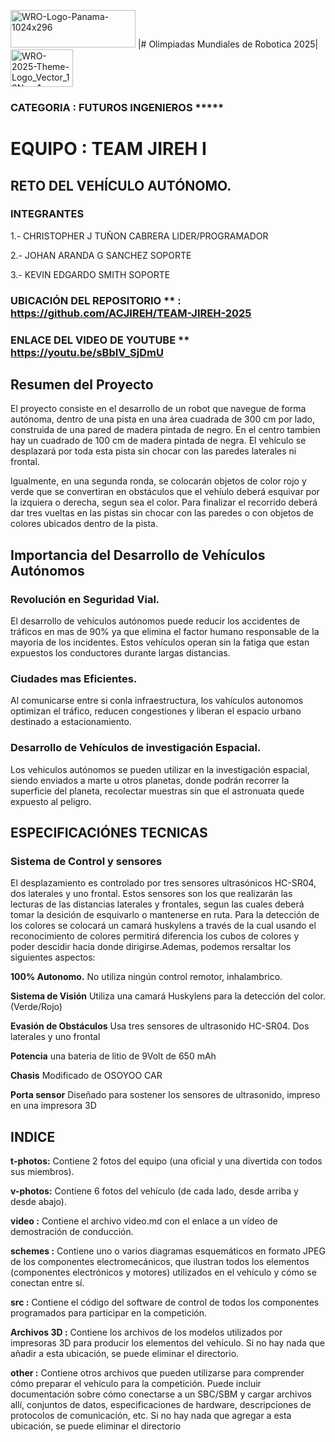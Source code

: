 <img width="200" height="60" alt="WRO-Logo-Panama-1024x296" src="https://github.com/user-attachments/assets/bcaf5c48-5e03-456c-b714-0e667bdd50f8" />  |# Olimpiadas Mundiales de Robotica 2025| <img width="100" height="60" alt="WRO-2025-Theme-Logo_Vector_18Nov-1-1150x885-1-1024x788" src="https://github.com/user-attachments/assets/143291b3-3fcd-4d03-b2f4-2e715255e439" />

### CATEGORIA : FUTUROS INGENIEROS *****

# EQUIPO : TEAM JIREH I
## RETO DEL VEHÍCULO AUTÓNOMO.

### INTEGRANTES 
1.- CHRISTOPHER J TUÑON CABRERA    LIDER/PROGRAMADOR

2.- JOHAN ARANDA G SANCHEZ         SOPORTE

3.- KEVIN EDGARDO SMITH            SOPORTE


### UBICACIÓN DEL REPOSITORIO **  : **https://github.com/ACJIREH/TEAM-JIREH-2025**
### ENLACE DEL VIDEO DE YOUTUBE ** https://youtu.be/sBbIV_SjDmU

## Resumen del Proyecto
El proyecto consiste en el desarrollo de un robot que navegue de forma autónoma, dentro de una pista en una área cuadrada de 300 cm por lado, construida de una pared de madera pintada de negro. En el centro tambien hay un cuadrado de 100 cm de madera pintada de negra. El vehículo se desplazará por toda esta pista sin chocar con las paredes laterales ni frontal.

Igualmente, en una segunda ronda, se colocarán objetos de color rojo y verde que se convertiran en obstáculos que el vehíulo deberá esquivar por la izquiera o derecha, segun sea el color. Para finalizar el recorrido deberá dar tres vueltas en las pistas sin chocar con las paredes o con objetos de colores ubicados dentro de la pista. 

## Importancia del Desarrollo de Vehículos Autónomos 
### Revolución en Seguridad Vial.
El desarrollo de vehículos autónomos puede reducir los accidentes de tráficos en mas de 90% ya que elimina el factor humano responsable de la mayoria de los incidentes. Estos vehículos operan sin la fatiga que estan expuestos los conductores durante largas distancias.

### Ciudades mas Eficientes.
Al comunicarse entre si conla infraestructura, los vahículos autonomos optimizan el tráfico, reducen congestiones y liberan el espacio urbano destinado a estacionamiento.

### Desarrollo de Vehículos de investigación Espacial.
Los vehiculos autónomos se pueden utilizar en la investigación espacial, siendo enviados a marte u otros planetas, donde podrán recorrer la superficie del planeta, recolectar muestras sin que el astronuata quede expuesto al peligro.

## ESPECIFICACIÓNES TECNICAS
### Sistema de Control y sensores
El desplazamiento es controlado por tres sensores ultrasónicos HC-SR04, dos laterales y uno frontal. Estos sensores son los que realizarán las lecturas de las distancias laterales y frontales, segun las cuales deberá tomar la desición de esquivarlo o mantenerse en ruta. Para la detección de los colores se colocará un camará huskylens a través de la cual usando el reconocimiento de colores permitirá diferencia los cubos de colores y poder descidir hacia donde dirigirse.Ademas, podemos rersaltar los siguientes aspectos:

**100% Autonomo.**  No utiliza ningún control remotor, inhalambrico.

**Sistema de Visión** Utiliza una camará Huskylens para la detección del color. (Verde/Rojo)

**Evasión de Obstáculos** Usa tres sensores de ultrasonido HC-SR04. Dos laterales y uno frontal 

**Potencia** una bateria de litio de 9Volt de 650 mAh

**Chasis** Modificado de OSOYOO CAR

**Porta sensor** Diseñado para sostener los sensores de ultrasonido, impreso en una impresora 3D 

## INDICE
**t-photos:** Contiene 2 fotos del equipo (una oficial y una divertida con todos sus miembros).

**v-photos:** Contiene 6 fotos del vehículo (de cada lado, desde arriba y desde abajo).

**video :** Contiene el archivo video.md con el enlace a un vídeo de demostración de conducción.

**schemes :** Contiene uno o varios diagramas esquemáticos en formato JPEG de los componentes electromecánicos, que ilustran todos los elementos (componentes electrónicos y motores) utilizados en el vehículo y cómo se conectan entre sí.

**src :** Contiene el código del software de control de todos los componentes programados para participar en la competición.

**Archivos 3D :** Contiene los archivos de los modelos utilizados por impresoras 3D para producir los elementos del vehículo. Si no hay nada que añadir a esta ubicación, se puede eliminar el directorio.

**other :** Contiene otros archivos que pueden utilizarse para comprender cómo preparar el vehículo para la competición. Puede incluir documentación sobre cómo conectarse a un SBC/SBM y cargar archivos allí, conjuntos de datos, especificaciones de hardware, descripciones de protocolos de comunicación, etc. Si no hay nada que agregar a esta ubicación, se puede eliminar el directorio

